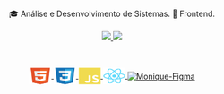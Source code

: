 <div align="center">
🎓 Análise e Desenvolvimento de Sistemas. 🌱 Frontend.
</div>
<br>

<div align="center">
  <a href="https://github.com/rfmoniq">
  <img height="150em" src="https://github-readme-stats.vercel.app/api?username=rfmoniq&show_icons=true&theme=dracula&include_all_commits=true&count_private=true"/>
  <img height="150em" src="https://github-readme-stats.vercel.app/api/top-langs/?username=rfmoniq&layout=compact&langs_count=7&theme=dracula"/>
</div>

##

<div align="center">
<div style="display: inline_block"><br>
  <img align="center" alt="Monique-HTML" height="30" width="40" src="https://raw.githubusercontent.com/devicons/devicon/master/icons/html5/html5-original.svg">
  <img align="center" alt="Monique-CSS" height="30" width="40" src="https://raw.githubusercontent.com/devicons/devicon/master/icons/css3/css3-original.svg">
  <img align="center" alt="Monique-Js" height="30" width="40" src="https://raw.githubusercontent.com/devicons/devicon/master/icons/javascript/javascript-plain.svg">
  <img align="center" alt="Monique-React" height="30" width="40" src="https://raw.githubusercontent.com/devicons/devicon/master/icons/react/react-original.svg">
  <img align="center" alt="Monique-Figma" height="30" width="40" src="https://cdn.jsdelivr.net/gh/devicons/devicon/icons/figma/figma-original.svg">

</div>
